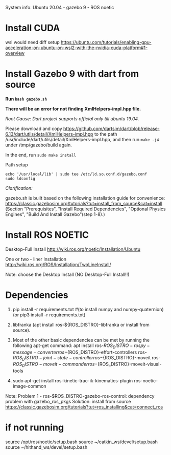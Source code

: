 System info: Ubuntu 20.04 - gazebo 9 - ROS noetic
# Install CUDA
wsl would need diff setup
https://ubuntu.com/tutorials/enabling-gpu-acceleration-on-ubuntu-on-wsl2-with-the-nvidia-cuda-platform#1-overview

# Install Gazebo 9 with dart from source
**Run `bash gazebo.sh`**

**There will be an error for not finding XmlHelpers-impl.hpp file.**

*Root Cause: Dart project supports official only till ubuntu 19.04.*

Please download and copy https://github.com/dartsim/dart/blob/release-6.13/dart/utils/detail/XmlHelpers-impl.hpp to the path 
/usr/include/dart/utils/detail/XmlHelpers-impl.hpp, and then run 
`make -j4` under /tmp/gazebo/build again.

In the end, run `sudo make install`

Path setup 
```
echo '/usr/local/lib' | sudo tee /etc/ld.so.conf.d/gazebo.conf
sudo ldconfig
```


*Clarification:*

gazebo.sh is built based on the following installation guide for convenience: https://classic.gazebosim.org/tutorials?tut=install_from_source&cat=install
(Section "Prerequisites", "Install Required Dependencies", "Optional Physics Engines", "Build And Install Gazebo"(step 1-8).)


# Install ROS NOETIC 
Desktop-Full Install
http://wiki.ros.org/noetic/Installation/Ubuntu

One or two - liner Installation
http://wiki.ros.org/ROS/Installation/TwoLineInstall/

Note: choose the Desktop Install (NO Desktop-Full Install!!)

# Dependencies
1. pip install -r requirements.txt #(to install numpy and numpy-quaternion) (or pip3 install -r requirements.txt)

2. libfranka (apt install ros-${ROS_DISTRO}-libfranka or install from source).

3. Most of the other basic dependencies can be met by running the following apt-get command: apt install ros-${ROS_DISTRO}-rospy-message-converter ros-${ROS_DISTRO}-effort-controllers ros-${ROS_DISTRO}-joint-state-controller ros-${ROS_DISTRO}-moveit ros-${ROS_DISTRO}-moveit-commander ros-${ROS_DISTRO}-moveit-visual-tools

4. sudo apt-get install ros-kinetic-trac-ik-kinematics-plugin
ros-noetic-image-common

Note: 
Problem 1 - ros-$ROS_DISTRO-gazebo-ros-control: 
dependency problem with gazebo_ros_pkgs
Solution: install from source
https://classic.gazebosim.org/tutorials?tut=ros_installing&cat=connect_ros


# if not running 
source /opt/ros/noetic/setup.bash
source ~/catkin_ws/devel/setup.bash
source ~/hithand_ws/devel/setup.bash
